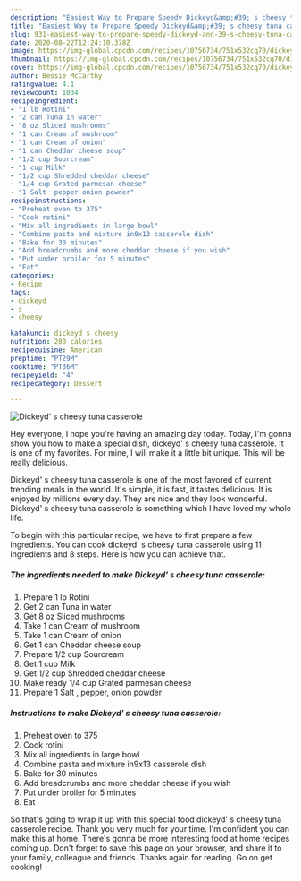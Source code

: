 ```yaml
---
description: "Easiest Way to Prepare Speedy Dickeyd&amp;#39; s cheesy tuna casserole"
title: "Easiest Way to Prepare Speedy Dickeyd&amp;#39; s cheesy tuna casserole"
slug: 931-easiest-way-to-prepare-speedy-dickeyd-and-39-s-cheesy-tuna-casserole
date: 2020-08-22T12:24:10.378Z
image: https://img-global.cpcdn.com/recipes/10756734/751x532cq70/dickeyd-s-cheesy-tuna-casserole-recipe-main-photo.jpg
thumbnail: https://img-global.cpcdn.com/recipes/10756734/751x532cq70/dickeyd-s-cheesy-tuna-casserole-recipe-main-photo.jpg
cover: https://img-global.cpcdn.com/recipes/10756734/751x532cq70/dickeyd-s-cheesy-tuna-casserole-recipe-main-photo.jpg
author: Bessie McCarthy
ratingvalue: 4.1
reviewcount: 1034
recipeingredient:
- "1 lb Rotini"
- "2 can Tuna in water"
- "8 oz Sliced mushrooms"
- "1 can Cream of mushroom"
- "1 can Cream of onion"
- "1 can Cheddar cheese soup"
- "1/2 cup Sourcream"
- "1 cup Milk"
- "1/2 cup Shredded cheddar cheese"
- "1/4 cup Grated parmesan cheese"
- "1 Salt  pepper onion powder"
recipeinstructions:
- "Preheat oven to 375"
- "Cook rotini"
- "Mix all ingredients in large bowl"
- "Combine pasta and mixture in9x13 casserole dish"
- "Bake for 30 minutes"
- "Add breadcrumbs and more cheddar cheese if you wish"
- "Put under broiler for 5 minutes"
- "Eat"
categories:
- Recipe
tags:
- dickeyd
- s
- cheesy

katakunci: dickeyd s cheesy 
nutrition: 280 calories
recipecuisine: American
preptime: "PT29M"
cooktime: "PT36M"
recipeyield: "4"
recipecategory: Dessert

---
```



![Dickeyd&#39; s cheesy tuna casserole](https://img-global.cpcdn.com/recipes/10756734/751x532cq70/dickeyd-s-cheesy-tuna-casserole-recipe-main-photo.jpg)

Hey everyone, I hope you're having an amazing day today. Today, I'm gonna show you how to make a special dish, dickeyd&#39; s cheesy tuna casserole. It is one of my favorites. For mine, I will make it a little bit unique. This will be really delicious.

Dickeyd&#39; s cheesy tuna casserole is one of the most favored of current trending meals in the world. It's simple, it is fast, it tastes delicious. It is enjoyed by millions every day. They are nice and they look wonderful. Dickeyd&#39; s cheesy tuna casserole is something which I have loved my whole life.




To begin with this particular recipe, we have to first prepare a few ingredients. You can cook dickeyd&#39; s cheesy tuna casserole using 11 ingredients and 8 steps. Here is how you can achieve that.

<!--inarticleads1-->

##### The ingredients needed to make Dickeyd&#39; s cheesy tuna casserole:

1. Prepare 1 lb Rotini
1. Get 2 can Tuna in water
1. Get 8 oz Sliced mushrooms
1. Take 1 can Cream of mushroom
1. Take 1 can Cream of onion
1. Get 1 can Cheddar cheese soup
1. Prepare 1/2 cup Sourcream
1. Get 1 cup Milk
1. Get 1/2 cup Shredded cheddar cheese
1. Make ready 1/4 cup Grated parmesan cheese
1. Prepare 1 Salt , pepper, onion powder




<!--inarticleads2-->

##### Instructions to make Dickeyd&#39; s cheesy tuna casserole:

1. Preheat oven to 375
1. Cook rotini
1. Mix all ingredients in large bowl
1. Combine pasta and mixture in9x13 casserole dish
1. Bake for 30 minutes
1. Add breadcrumbs and more cheddar cheese if you wish
1. Put under broiler for 5 minutes
1. Eat




So that's going to wrap it up with this special food dickeyd&#39; s cheesy tuna casserole recipe. Thank you very much for your time. I'm confident you can make this at home. There's gonna be more interesting food at home recipes coming up. Don't forget to save this page on your browser, and share it to your family, colleague and friends. Thanks again for reading. Go on get cooking!

